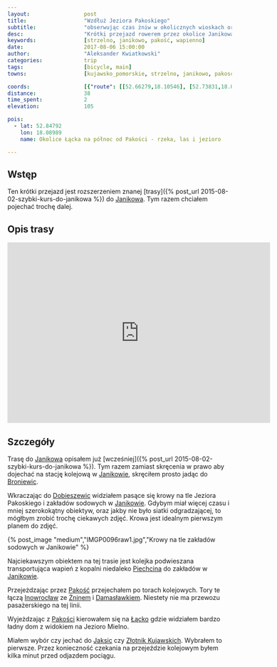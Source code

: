 ```yaml
---
layout:                 post
title:                  "Wzdłuż Jeziora Pakoskiego"
subtitle:               "obserwując czas żniw w okolicznych wioskach oraz działanie kolei linowej"
desc:                   "Krótki przejazd rowerem przez okolice Janikowa i Pakości wokół Inowrocławia"
keywords:               [strzelno, janikowo, pakość, wapienno]
date:                   2017-08-06 15:00:00
author:                 "Aleksander Kwiatkowski"
categories:             trip
tags:                   [bicycle, main]
towns:                  [kujawsko_pomorskie, strzelno, janikowo, pakosc, zlotniki_kujawskie, inowroclaw]

coords:                 [{"route": [[52.66279,18.10546], [52.73831,18.08898], [52.74402,18.08383], [52.77249,18.08108], [52.78142,18.07336], [52.80716,18.09138], [52.80727,18.10426], [52.82366,18.10666], [52.84533,18.10185], [52.86098,18.13069], [52.85446,18.19747], [52.85964,18.19610]], "type": "bicycle"}]
distance:               38
time_spent:             2
elevation:              105  

pois:
  - lat: 52.84792
    lon: 18.08989
    name: Okolice Łącka na północ od Pakości - rzeka, las i jezioro

---
```


[wiki-janikowo]: https://pl.wikipedia.org/wiki/Janikowo
[wiki-broniewice]: https://pl.wikipedia.org/wiki/Broniewice
[wiki-dobieszewice]: https://pl.wikipedia.org/wiki/Dobieszewice
[wiki-piechcin]: https://pl.wikipedia.org/wiki/Piechcin
[wiki-janikowo]: https://pl.wikipedia.org/wiki/Janikowo
[wiki-pakosc]: https://pl.wikipedia.org/wiki/Pako%C5%9B%C4%87
[wiki-inowroclaw]: https://pl.wikipedia.org/wiki/Inowroc%C5%82aw
[wiki-znin]: https://pl.wikipedia.org/wiki/%C5%BBnin
[wiki-damaslawek]: https://pl.wikipedia.org/wiki/Damas%C5%82awek
[wiki-lacko]: https://pl.wikipedia.org/wiki/%C5%81%C4%85cko_(wojew%C3%B3dztwo_kujawsko-pomorskie)
[wiki-jaksice]: https://pl.wikipedia.org/wiki/Jaksice_(wojew%C3%B3dztwo_kujawsko-pomorskie)
[wiki-zlotniki-kujawskie]: https://pl.wikipedia.org/wiki/Z%C5%82otniki_Kujawskie


Wstęp
-----

Ten krótki przejazd jest rozszerzeniem znanej
[trasy]({% post_url 2015-08-02-szybki-kurs-do-janikowa %})
do [Janikowa][wiki-janikowo]. Tym razem chciałem pojechać trochę dalej.

Opis trasy
----------

<iframe height='405' width='590' frameborder='0' allowtransparency='true' scrolling='no' src='https://www.strava.com/activities/1120406019/embed/69306a93d35e1c62fb0370c8522a20b4f565c0a6'></iframe>

Szczegóły
---------

Trasę do [Janikowa][wiki-janikowo] opisałem już [wcześniej]({% post_url 2015-08-02-szybki-kurs-do-janikowa %}).
Tym razem zamiast skręcenia w prawo aby dojechać na stację kolejową
w [Janikowie][wiki-janikowo], skręciłem prosto jadąc do
[Broniewic][wiki-broniewice].

Wkraczając do [Dobieszewic][wiki-dobieszewice] widziałem pasące się krowy
na tle Jeziora Pakoskiego i zakładów sodowych w [Janikowie][wiki-janikowo].
Gdybym miał więcej czasu i
mniej szerokokątny obiektyw, oraz jakby nie było siatki odgradzającej,
to mógłbym zrobić trochę ciekawych zdjęć. Krowa jest idealnym pierwszym
planem do zdjęć.

{% post_image "medium","IMGP0096raw1.jpg","Krowy na tle zakładów sodowych w Janikowie" %}

Najciekawszym obiektem na tej trasie jest kolejka podwieszana transportująca
wapień z kopalni niedaleko [Piechcina][wiki-piechcin] do
zakładów w [Janikowie][wiki-janikowo].

Przejeżdzając przez [Pakość][wiki-pakosc] przejechałem po torach kolejowych.
Tory te łączą [Inowrocław][wiki-inowroclaw] ze [Żninem][wiki-znin] i
[Damasławkiem][wiki-damaslawek]. Niestety nie ma przewozu pasażerskiego na tej linii.

Wyjeżdzając z [Pakości][wiki-pakosc] kierowałem się na [Łącko][wiki-lacko]
gdzie widziałem bardzo ładny dom z widokiem na Jezioro Mielno.

Miałem wybór czy jechać do [Jaksic][wiki-jaksice] czy
[Złotnik Kujawskich][wiki-zlotniki-kujawskie]. Wybrałem to pierwsze. Przez
konieczność czekania na przejeździe kolejowym byłem kilka minut przed odjazdem
pociągu.
